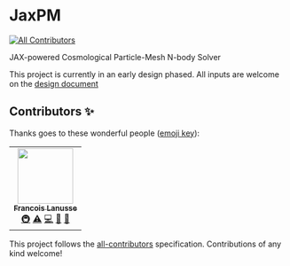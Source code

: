 # JaxPM
<!-- ALL-CONTRIBUTORS-BADGE:START - Do not remove or modify this section -->
[![All Contributors](https://img.shields.io/badge/all_contributors-1-orange.svg?style=flat-square)](#contributors-)
<!-- ALL-CONTRIBUTORS-BADGE:END -->
JAX-powered Cosmological Particle-Mesh N-body Solver


This project is currently in an early design phased. All inputs are welcome on the [design document](https://github.com/DifferentiableUniverseInitiative/JaxPM/blob/main/design.md)

## Contributors ✨

Thanks goes to these wonderful people ([emoji key](https://allcontributors.org/docs/en/emoji-key)):

<!-- ALL-CONTRIBUTORS-LIST:START - Do not remove or modify this section -->
<!-- prettier-ignore-start -->
<!-- markdownlint-disable -->
<table>
  <tr>
    <td align="center"><a href="http://flanusse.net"><img src="https://avatars.githubusercontent.com/u/861591?v=4?s=100" width="100px;" alt=""/><br /><sub><b>Francois Lanusse</b></sub></a><br /><a href="#infra-EiffL" title="Infrastructure (Hosting, Build-Tools, etc)">🚇</a> <a href="https://github.com/DifferentiableUniverseInitiative/JaxPM/commits?author=EiffL" title="Tests">⚠️</a> <a href="https://github.com/DifferentiableUniverseInitiative/JaxPM/commits?author=EiffL" title="Code">💻</a> <a href="#design-EiffL" title="Design">🎨</a> <a href="#ideas-EiffL" title="Ideas, Planning, & Feedback">🤔</a></td>
  </tr>
</table>

<!-- markdownlint-restore -->
<!-- prettier-ignore-end -->

<!-- ALL-CONTRIBUTORS-LIST:END -->

This project follows the [all-contributors](https://github.com/all-contributors/all-contributors) specification. Contributions of any kind welcome!